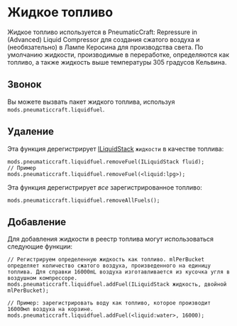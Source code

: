 # Жидкое топливо

Жидкое топливо используется в PneumaticCraft: Repressure in (Advanced) Liquid Compressor для создания сжатого воздуха и (необязательно) в Лампе Керосина для производства света. По умолчанию жидкости, производимые в переработке, определяются как топливо, а также жидкость выше температуры 305 градусов Кельвина.

## Звонок

Вы можете вызвать пакет жидкого топлива, используя `mods.pneumaticcraft.liquidfuel`.

## Удаление

Эта функция дерегистрирует [ILiquidStack](/Vanilla/Liquids/ILiquidStack/) `жидкости` в качестве топлива:

```zenscript
mods.pneumaticcraft.liquidfuel.removeFuel(ILiquidStack fluid);
// Пример
mods.pneumaticcraft.liquidfuel.removeFuel(<liquid:lpg>);
```

Эта функция дерегистрирует *все* зарегистрированное топливо:

```zenscript
mods.pneumaticcraft.liquidfuel.removeAllFuels();
```

## Добавление

Для добавления жидкости в реестр топлива могут использоваться следующие функции:

```zenscript
// Регистрируем определенную жидкость как топливо. mlPerBucket определяет количество сжатого воздуха, произведенного на единицу топлива. Для справки 16000mL воздуха изготавливается из кусочка угля в воздушном компрессоре.
mods.pneumaticcraft.liquidfuel.addFuel(ILiquidStack жидкость, двойной mlPerBucket);

// Пример: зарегистрировать воду как топливо, которое производит 16000мл воздуха на корзине.
mods.pneumaticcraft.liquidfuel.addFuel(<liquid:water>, 16000);
```
